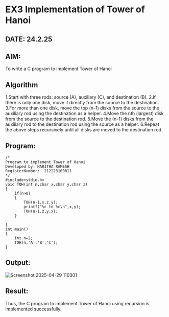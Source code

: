 # EX3 Implementation of Tower of Hanoi
## DATE: 24.2.25
## AIM:
To write a C program to implement Tower of Hanoi

## Algorithm
1.Start with three rods: source (A), auxiliary (C), and destination (B).
2.If there is only one disk, move it directly from the source to the destination.
3.For more than one disk, move the top (n-1) disks from the source to the auxiliary rod using the destination as a helper.
4.Move the nth (largest) disk from the source to the destination rod.
5.Move the (n-1) disks from the auxiliary rod to the destination rod using the source as a helper.
6.Repeat the above steps recursively until all disks are moved to the destination rod.   

## Program:
```
/*
Program to implement Tower of Hanoi
Developed by: HARITHA RAMESH
RegisterNumber:  212223100011
*/
#include<stdio.h>
void TOH(int n,char x,char y,char z)
{
    if(n>0)
    {
        TOH(n-1,x,z,y);
        printf("%c to %c\n",x,y);
        TOH(n-1,z,y,x);
    }
    
}
int main()
{
    int n=2;
    TOH(n,'A','B','C');
}
```

## Output:
![Screenshot 2025-04-29 110301](https://github.com/user-attachments/assets/efccdba7-6c02-49da-9b24-69250b86bd83)



## Result:
Thus, the C program to implement Tower of Hanoi using recursion is implemented successfully.
